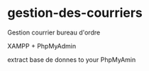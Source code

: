 # gestion-des-courriers

Gestion courrier bureau d'ordre


XAMPP + PhpMyAdmin

extract base de donnes to your PhpMyAmin


